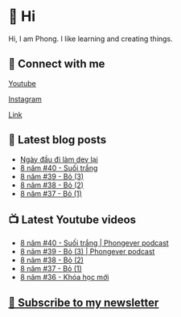 # 👋 Hi

Hi, I am Phong. I like learning and creating things.

## 🔗 Connect with me
[Youtube](https://www.youtube.com/@phongever "Youtube")

[Instagram](https://www.instagram.com/phongever "Instagram")

[Link](https://beacons.ai/phongever "Link")

## 📝 Latest blog posts

<!-- BLOG-POST-LIST:START -->
- [Ngày đầu đi làm dev lại](https://phongever.substack.com/p/ngay-au-i-lam-dev-lai)
- [8 năm #40 - Suối trắng](https://phongever.substack.com/p/8-nam-40-suoi-trang)
- [8 năm #39 - Bỏ &lpar;3&rpar;](https://phongever.substack.com/p/8-nam-39-bo-3)
- [8 năm #38 - Bỏ &lpar;2&rpar;](https://phongever.substack.com/p/8-nam-38-bo-2)
- [8 năm #37 - Bỏ &lpar;1&rpar;](https://phongever.substack.com/p/8-nam-37-bo-1)
<!-- BLOG-POST-LIST:END -->

## 📺 Latest Youtube videos

<!-- YOUTUBE-VIDEO-LIST:START -->
- [8 năm #40 - Suối trắng | Phongever podcast](https://www.youtube.com/watch?v=k1NKZaKBarw)
- [8 năm #39 - Bỏ &lpar;3&rpar; | Phongever podcast](https://www.youtube.com/watch?v=t1aRpYsleXU)
- [8 năm #38 - Bỏ &lpar;2&rpar;](https://www.youtube.com/watch?v=nvjURZ4qP6s)
- [8 năm #37 - Bỏ &lpar;1&rpar;](https://www.youtube.com/watch?v=fOwrc5fnd3c)
- [8 năm #36 - Khóa học mới](https://www.youtube.com/watch?v=1LK747WXKwA)
<!-- YOUTUBE-VIDEO-LIST:END -->

## [💌 Subscribe to my newsletter](https://phongever.substack.com/)

